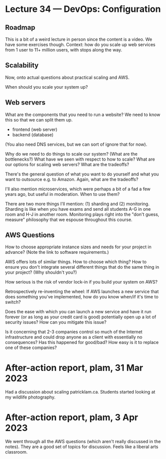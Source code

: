 # Lecture 34 — DevOps: Configuration

## Roadmap

This is a bit of a weird lecture in person since the content is a video. We have some exercises though. Context: how do you scale up web services from 1 user to 11+ million users, with stops along the way.

## Scalability

Now, onto actual questions about practical scaling and AWS.

When should you scale your system up?

## Web servers

What are the components that you need to run a website? We need to know this so that we can split them up.

* frontend (web server)
* backend (database)

(You also need DNS services, but we can sort of ignore that for now).

Why do we need to do things to scale our system? (What are the
bottlenecks?) What have we seen with respect to how to scale? What are
our options for scaling web servers? What are the tradeoffs?

There's the general question of what you want to do yourself and what
you want to outsource e.g. to Amazon. Again, what are the tradeoffs?

I'll also mention microservices, which were perhaps a bit of a fad
a few years ago, but useful in moderation. When to use them?

There are two more things I'll mention: (1) sharding and (2)
monitoring.  Sharding is like when you have exams and send all
students A-G in one room and H-J in another room. Monitoring plays
right into the "don't guess, measure" philosophy that we espouse
throughout this course.

## AWS Questions

How to choose appropriate instance sizes and needs for your project in
advance? (Note the link to software requirements.)

AWS offers lots of similar things. How to choose which thing? How to
ensure you don't integrate several different things that do the same
thing in your project? (Why shouldn't you?)

How serious is the risk of vendor lock-in if you build your system on
AWS?

Retrospectively re-inventing the wheel: If AWS launches a new service
that does something you've implemented, how do you know when/if it's
time to switch?

Does the ease with which you can launch a new service and have it run
forever (or as long as your credit card is good) potentially open up a
lot of security issues? How can you mitigate this issue?

Is it concerning that 2-3 companies control so much of the Internet
infrastructure and could drop anyone as a client with essentially no
consequences? Has this happened for good/bad? How easy is it to replace one
of these companies?

# After-action report, plam, 31 Mar 2023

Had a discussion about scaling patricklam.ca. Students started looking at
my wildlife photography.

# After-action report, plam, 3 Apr 2023

We went through all the AWS questions (which aren't really discussed
in the notes). They are a good set of topics for discussion. Feels like
a liberal arts classroom.
